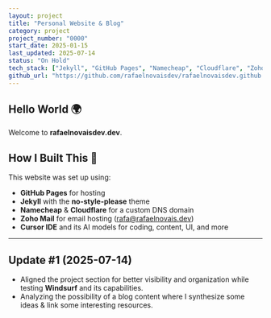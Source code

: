 ```yaml
---
layout: project
title: "Personal Website & Blog"
category: project
project_number: "0000"
start_date: 2025-01-15
last_updated: 2025-07-14
status: "On Hold"
tech_stack: ["Jekyll", "GitHub Pages", "Namecheap", "Cloudflare", "Zoho Mail", "Cursor IDE", "Windsurf IDE"]
github_url: "https://github.com/rafaelnovaisdev/rafaelnovaisdev.github.io"
---
```


## Hello World 🌍 

Welcome to **rafaelnovaisdev.dev**.

## How I Built This 🚀  

This website was set up using:  

- **GitHub Pages** for hosting
- **Jekyll** with the **no-style-please** theme  
- **Namecheap** & **Cloudflare** for a custom DNS domain  
- **Zoho Mail** for email hosting (<rafa@rafaelnovais.dev>)
- **Cursor IDE** and its AI models for coding, content, UI, and more  

---

## Update #1 (2025-07-14)

- Aligned the project section for better visibility and organization while testing **Windsurf** and its capabilities.
- Analyzing the possibility of a blog content where I synthesize some ideas & link some interesting resources.